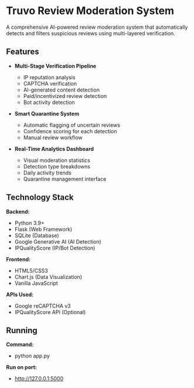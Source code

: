 # Truvo Review Moderation System
A comprehensive AI-powered review moderation system that automatically detects and filters suspicious reviews using multi-layered verification.

## Features

- **Multi-Stage Verification Pipeline**
  - IP reputation analysis
  - CAPTCHA verification
  - AI-generated content detection
  - Paid/incentivized review detection
  - Bot activity detection

- **Smart Quarantine System**
  - Automatic flagging of uncertain reviews
  - Confidence scoring for each detection
  - Manual review workflow

- **Real-Time Analytics Dashboard**
  - Visual moderation statistics
  - Detection type breakdowns
  - Daily activity trends
  - Quarantine management interface

## Technology Stack

**Backend:**
- Python 3.9+
- Flask (Web Framework)
- SQLite (Database)
- Google Generative AI (AI Detection)
- IPQualityScore (IP/Bot Detection)

**Frontend:**
- HTML5/CSS3
- Chart.js (Data Visualization)
- Vanilla JavaScript

**APIs Used:**
- Google reCAPTCHA v3
- IPQualityScore API (Optional)

## Running

**Command:**
- python app.py 

**Run on port:** 
- http://127.0.0.1:5000
